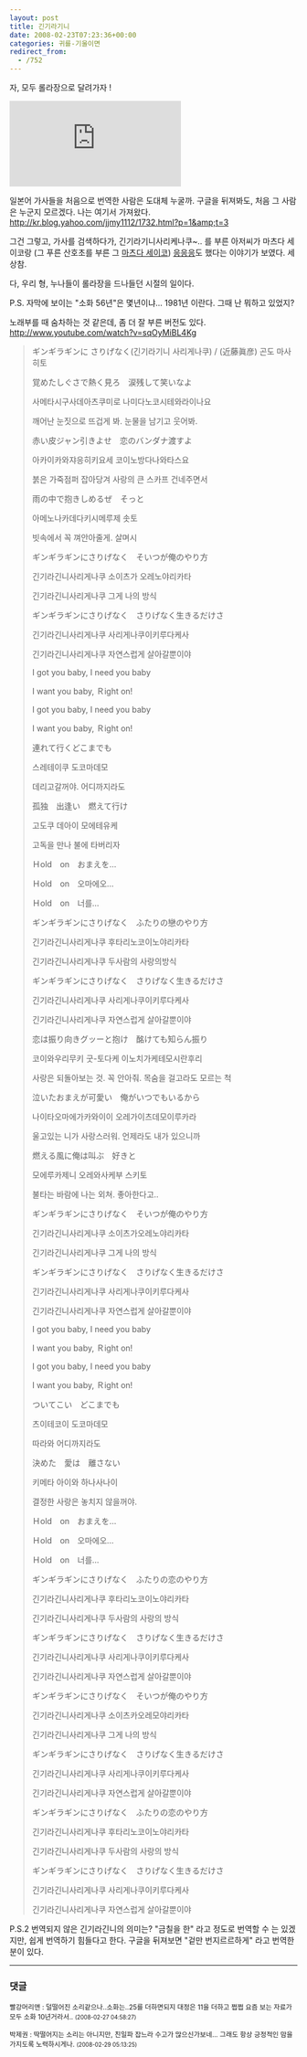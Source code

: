 ```yaml
---
layout: post
title: 긴기라기니
date: 2008-02-23T07:23:36+00:00
categories: 귀를-기울이면
redirect_from:
  - /752
---
```


자, 모두 롤라장으로 달려가자 !

<object ><param name="movie" value="http://www.youtube.com/v/JbG-rOFbIvU&amp;rel=1"></param><param name="wmode" value="transparent"></param><embed src="http://www.youtube.com/v/JbG-rOFbIvU&amp;rel=1" type="application/x-shockwave-flash" wmode="transparent" ></embed></object>

일본어 가사들을 처음으로 번역한 사람은 도대체 누굴까. 구글을 뒤져봐도, 처음 그 사람은 누군지 모르겠다. 나는 여기서 가져왔다. <A href="http://kr.blog.yahoo.com/jjmy1112/1732.html?p=1&amp;t=3">http://kr.blog.yahoo.com/jjmy1112/1732.html?p=1&amp;t=3</A>

그건 그렇고, 가사를 검색하다가, 긴기라기니사리케나쿠~.. 를 부른 아저씨가 마츠다 세이코랑 (그 푸른 산호초를 부른 그 <A href="http://jinto.pe.kr/474" target=_blank>마츠다 세이코</A>) <A href="http://chisato.info/blog/tatter/awls/entry/그녀-아이돌-부제-松田聖子-靑い珊瑚礁" target=_blank>응응응</A>도 했다는 이야기가 보였다. 세상참.

다, 우리 형, 누나들이 롤라장을 드나들던 시절의 일이다.

P.S. 자막에 보이는 "소화 56년"은 몇년이냐... 1981년 이란다. 그때 난 뭐하고 있었지?

노래부를 때 숨차하는 것 같은데, 좀 더 잘 부른 버전도 있다. <A href="http://www.youtube.com/watch?v=sqOyMiBL4Kg">http://www.youtube.com/watch?v=sqOyMiBL4Kg</A>

<BLOCKQUOTE>ギンギラギンに さりげなく(긴기라기니 사리게나쿠) / (近藤眞彦) 곤도 마사히토</B>

覚めたしぐさで熱く見ろ　涙残して笑いなよ

사메타시구사데아츠쿠미로 나미다노코시테와라이나요

깨어난 눈짓으로 뜨겁게 봐. 눈물을 남기고 웃어봐.

赤い皮ジャン引きよせ　恋のバンダナ渡すよ

아카이카와쟈응히키요세 코이노방다나와타스요

붉은 가죽점퍼 잡아당겨 사랑의 큰 스카프 건네주면서

雨の中で抱きしめるぜ　そっと

아메노나카데다키시메루제 솟토

빗속에서 꼭 껴안아줄게. 살며시

ギンギラギンにさりげなく　そいつが俺のやり方

긴기라긴니사리게나쿠 소이츠가 오레노야리카타

긴기라긴니사리게나쿠 그게 나의 방식

ギンギラギンにさりげなく　さりげなく生きるだけさ

긴기라긴니사리게나쿠 사리게나쿠이키루다케사

긴기라긴니사리게나쿠 자연스럽게 살아갈뿐이야

I got you baby, I need you baby

I want you baby, Ｒight on!

I got you baby, I need you baby

I want you baby, Ｒight on!

連れて行くどこまでも

스레테이쿠 도코마데모

데리고갈꺼야. 어디까지라도

孤独　出逢い　燃えて行け

고도쿠 데아이 모에테유케

고독을 만나 불에 타버리자

Ｈold　on　おまえを…

Ｈold　on　오마에오…

Ｈold　on　너를…

ギンギラギンにさりげなく　ふたりの戀のやり方

긴기라긴니사리게나쿠 후타리노코이노야리카타

긴기라긴니사리게나쿠 두사람의 사랑의방식

ギンギラギンにさりげなく　さりげなく生きるだけさ

긴기라긴니사리게나쿠 사리게나쿠이키루다케사

긴기라긴니사리게나쿠 자연스럽게 살아갈뿐이야

恋は振り向きグッーと抱け　酩けても知らん振り

코이와우리무키 굿-토다케 이노치가케테모시란후리

사랑은 되돌아보는 것. 꼭 안아줘. 목숨을 걸고라도 모르는 척

泣いたおまえが可愛い　俺がいつでもいるから

나이타오마에가카와이이 오레가이츠데모이루카라

울고있는 니가 사랑스러워. 언제라도 내가 있으니까

燃える風に俺は叫ぶ　好きと

모에루카제니 오레와사케부 스키토

불타는 바람에 나는 외쳐. 좋아한다고..

ギンギラギンにさりげなく　そいつが俺のやり方

긴기라긴니사리게나쿠 소이츠가오레노야리카타

긴기라긴니사리게나쿠 그게 나의 방식

ギンギラギンにさりげなく　さりげなく生きるだけさ

긴기라긴니사리게나쿠 사리게나쿠이키루다케사

긴기라긴니사리게나쿠 자연스럽게 살아갈뿐이야

I got you baby, I need you baby

I want you baby, Ｒight on!

I got you baby, I need you baby

I want you baby, Ｒight on!

ついてこい　どこまでも

츠이테코이 도코마데모

따라와 어디까지라도

決めた　愛は　離さない

키메타 아이와 하나사나이

결정한 사랑은 놓치지 않을꺼야.

Ｈold　on　おまえを…

Ｈold　on　오마에오…

Ｈold　on　너를…

ギンギラギンにさりげなく　ふたりの恋のやり方

긴기라긴니사리게나쿠 후타리노코이노야리카타

긴기라긴니사리게나쿠 두사람의 사랑의 방식

ギンギラギンにさりげなく　さりげなく生きるだけさ

긴기라긴니사리게나쿠 사리게나쿠이키루다케사

긴기라긴니사리게나쿠 자연스럽게 살아갈뿐이야

ギンギラギンにさりげなく　そいつが俺のやり方

긴기라긴니사리게나쿠 소이츠카오레모야리카타

긴기라긴니사리게나쿠 그게 나의 방식

ギンギラギンにさりげなく　さりげなく生きるだけさ

긴기라긴니사리게나쿠 사리게나쿠이키루다케사

긴기라긴니사리게나쿠 자연스럽게 살아갈뿐이야

ギンギラギンにさりげなく　ふたりの恋のやり方

긴기라긴니사리게나쿠 후타리노코이노야리카타

긴기라긴니사리게나쿠 두사람의 사랑의 방식

ギンギラギンにさりげなく　さりげなく生きるだけさ

긴기라긴니사리게나쿠 사리게나쿠이키루다케사

긴기라긴니사리게나쿠 자연스럽게 살아갈뿐이야 

</BLOCKQUOTE>

P.S.2 번역되지 않은 긴기라긴니의 의미는? "금칠을 한" 라고 정도로 번역할 수 는 있겠지만, 쉽게 번역하기 힘들다고 한다. 구글을 뒤져보면 "겉만 번지르르하게" 라고 번역한 분이 있다.

* * *

### 댓글



<!--- cmt:1134 --->
<!--- mail: --->
<!--- parent:0 --->

<small class=comment>빨강머리앤 : 덜떨어진 소리같으나..소화는..25를 더하면되지 대정은 11을 더하고 쩝쩝 요즘 보는 자료가 모두 소화 10년거라서.. <small>(2008-02-27 04:58:27)</small></small>


<!--- cmt:1135 --->
<!--- mail: --->
<!--- parent:0 --->

<small class=comment>박제권 : 딱떨어지는 소리는 아니지만, 친일파 잡느라 수고가 많으신가보네... 그래도 항상 긍정적인 맘을 가지도록 노력하시게나. <small>(2008-02-29 05:13:25)</small></small>

